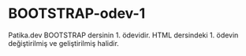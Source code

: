 # BOOTSTRAP-odev-1
Patika.dev BOOTSTRAP dersinin 1. ödevidir. HTML dersindeki 1. ödevin değiştirilmiş ve geliştirilmiş halidir.
